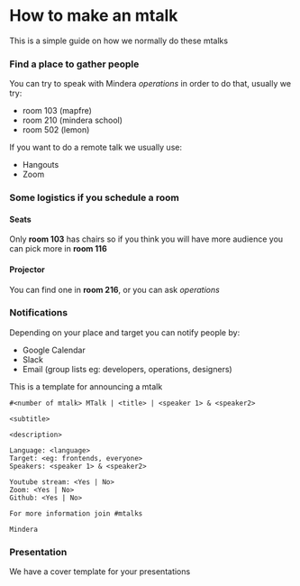 # How to make an mtalk

This is a simple guide on how we normally do these mtalks
 

### Find a place to gather people

You can try to speak with Mindera *operations* in order to do that, usually we try:

- room 103 (mapfre)
- room 210 (mindera school)
- room 502 (lemon)

If you want to do a remote talk we usually use:

- Hangouts
- Zoom


### Some logistics if you schedule a room

#### Seats

Only **room 103** has chairs so if you think you will have more audience you can pick more in **room 116**

#### Projector

You can find one in **room 216**, or you can ask *operations*


### Notifications

Depending on your place and target you can notify people by:

- Google Calendar
- Slack
- Email (group lists eg: developers, operations, designers)

This is a template for announcing a mtalk

```
#<number of mtalk> MTalk | <title> | <speaker 1> & <speaker2>

<subtitle>

<description>

Language: <language>
Target: <eg: frontends, everyone> 
Speakers: <speaker 1> & <speaker2>

Youtube stream: <Yes | No>
Zoom: <Yes | No>
Github: <Yes | No>

For more information join #mtalks

Mindera
```

### Presentation

We have a cover template for your presentations
